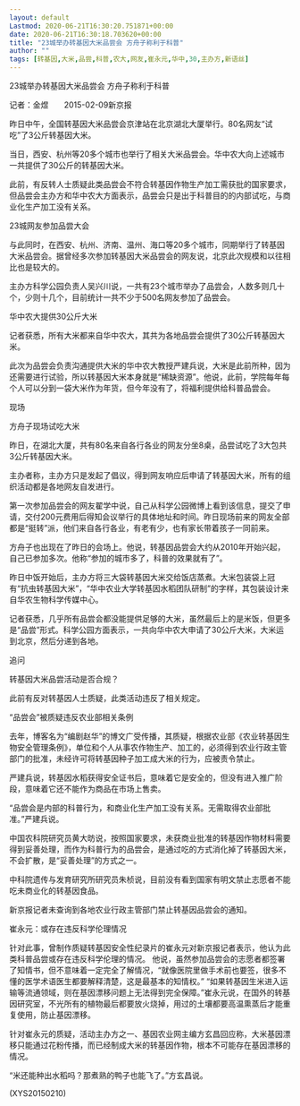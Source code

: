 ```yaml
---
layout: default
Lastmod: 2020-06-21T16:30:20.751871+00:00
date: 2020-06-21T16:30:18.703620+00:00
title: "23城举办转基因大米品尝会 方舟子称利于科普"
author: ""
tags: [转基因,大米,品尝,科普,农大,网友,崔永元,华中,30,主办方,新语丝]
---
```


23城举办转基因大米品尝会 方舟子称利于科普

记者：金煜　　2015-02-09新京报

昨日中午，全国转基因大米品尝会京津站在北京湖北大厦举行。80名网友“试吃”了3公斤转基因大米。

当日，西安、杭州等20多个城市也举行了相关大米品尝会。华中农大向上述城市一共提供了30公斤的转基因大米。

此前，有反转人士质疑此类品尝会不符合转基因作物生产加工需获批的国家要求，但品尝会主办方和华中农大方面表示，品尝会只是出于科普目的的内部试吃，与商业化生产加工没有关系。

23城网友参加品尝大会

与此同时，在西安、杭州、济南、温州、海口等20多个城市，同期举行了转基因大米品尝会。据曾经多次参加转基因大米品尝会的网友说，北京此次规模和以往相比也是较大的。

主办方科学公园负责人吴兴川说，一共有23个城市举办了品尝会，人数多则几十个，少则十几个，目前统计一共不少于500名网友参加了品尝会。

华中农大提供30公斤大米

记者获悉，所有大米都来自华中农大，其共为各地品尝会提供了30公斤转基因大米。

此次为品尝会负责沟通提供大米的华中农大教授严建兵说，大米是此前所种，因为还需要进行试验，所以转基因大米本身就是“稀缺资源”。他说，此前，学院每年每个人可以分到一袋大米作为年货，但今年没有了，将福利提供给科普品尝会。

现场

方舟子现场试吃大米

昨日，在湖北大厦，共有80名来自各行各业的网友分坐8桌，品尝试吃了3大包共3公斤转基因大米。

主办者称，主办方只是发起了倡议，得到网友响应后申请了转基因大米，所有的组织活动都是各地网友自发进行。

第一次参加品尝会的网友翟学中说，自己从科学公园微博上看到该信息，提交了申请，交付200元费用后得知会议举行的具体地址和时间。昨日现场前来的网友全部都是“挺转”派，他们来自各行各业，有老有少，也有家长带着孩子一同前来。

方舟子也出现在了昨日的会场上。他说，转基因品尝会大约从2010年开始兴起，自己已参加多次。他称“参加的城市多了，科普的效果就有了”。

昨日中饭开始后，主办方将三大袋转基因大米交给饭店蒸煮。大米包装袋上冠有“抗虫转基因大米”，“华中农业大学转基因水稻团队研制”的字样，其包装设计来自华农生物科学传媒中心。

记者获悉，几乎所有品尝会都没能提供足够的大米，虽然最后上的是米饭，但更多是“品尝”形式。科学公园方面表示，一共向华中农大申请了30公斤大米，大米运到北京，然后分递到各地。

追问

转基因大米品尝活动是否合规？

此前有反对转基因人士质疑，此类活动违反了相关规定。

“品尝会”被质疑违反农业部相关条例

去年，博客名为“编剧赵华”的博文广受传播，其质疑，根据农业部《农业转基因生物安全管理条例》，单位和个人从事农作物生产、加工的，必须得到农业行政主管部门的批准，未经许可将转基因种子加工成大米的行为，应被责令禁止。

严建兵说，转基因水稻获得安全证书后，意味着它是安全的，但没有进入推广阶段，意味着它还不能作为商品在市场上售卖。

“品尝会是内部的科普行为，和商业化生产加工没有关系。无需取得农业部批准。”严建兵说。

中国农科院研究员黄大昉说，按照国家要求，未获商业批准的转基因作物材料需要得到妥善处理，而作为科普行为的品尝会，是通过吃的方式消化掉了转基因大米，不会扩散，是“妥善处理”的方式之一。

中科院遗传与发育研究所研究员朱桢说，目前没有看到国家有明文禁止志愿者不能吃未商业化的转基因食品。

新京报记者未查询到各地农业行政主管部门禁止转基因品尝会的通知。

崔永元：或存在违反科学伦理情况

针对此事，曾制作质疑转基因安全性纪录片的崔永元对新京报记者表示，他认为此类科普品尝或存在违反科学伦理的情况。 他说，虽然参加品尝会的志愿者都签署了知情书，但不意味着一定完全了解情况，“就像医院里做手术前也要签，很多不懂的医学术语医生都要解释清楚，这是最基本的知情权。” “如果转基因生米进入运输等流通领域，则在基因漂移问题上无法得到完全保障。”崔永元说，在国外的转基因研究室，不光所有的植物最后都要放火烧掉，用过的土壤都要高温熏蒸后才能重复使用，防止基因漂移。

针对崔永元的质疑，活动主办方之一、基因农业网主编方玄昌回应称，大米基因漂移只能通过花粉传播，而已经制成大米的转基因作物，根本不可能存在基因漂移的情况。

“米还能种出水稻吗？那煮熟的鸭子也能飞了。”方玄昌说。

(XYS20150210)

